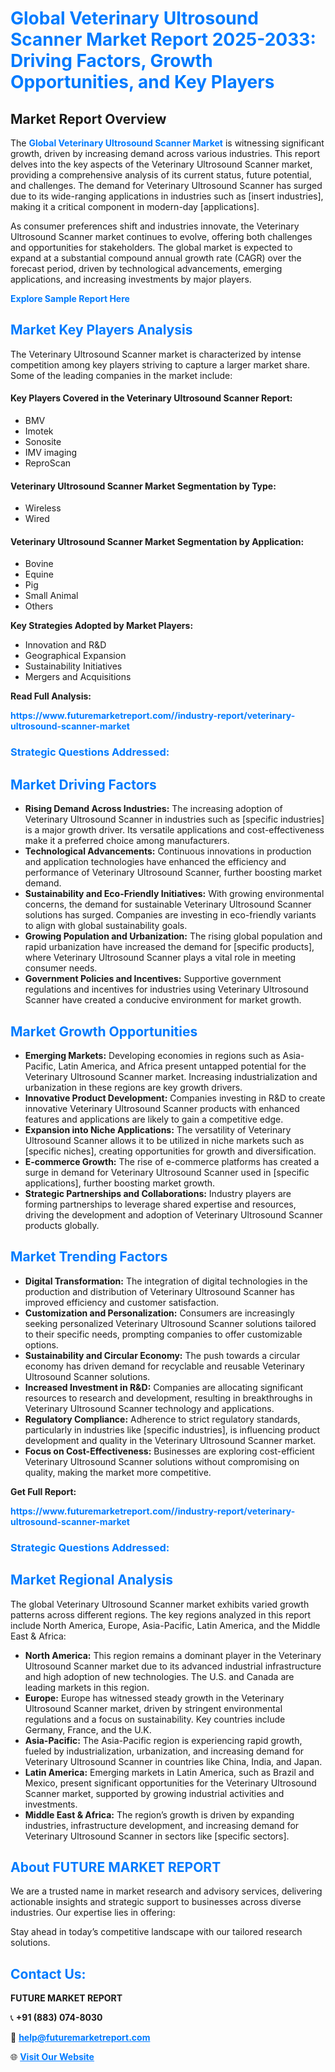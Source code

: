 <h1 style="color: #007BFF;">Global Veterinary Ultrosound Scanner Market Report 2025-2033: Driving Factors, Growth Opportunities, and Key Players</h1>

<section id="overview">
<h2>Market Report Overview</h2>
<p>The <a href="https://www.futuremarketreport.com//industry-report/veterinary-ultrosound-scanner-market" style="color: #007BFF; text-decoration: none;"><strong>Global Veterinary Ultrosound Scanner Market</strong></a> is witnessing significant growth, driven by increasing demand across various industries. This report delves into the key aspects of the Veterinary Ultrosound Scanner market, providing a comprehensive analysis of its current status, future potential, and challenges. The demand for Veterinary Ultrosound Scanner has surged due to its wide-ranging applications in industries such as [insert industries], making it a critical component in modern-day [applications].</p>
<p>As consumer preferences shift and industries innovate, the Veterinary Ultrosound Scanner market continues to evolve, offering both challenges and opportunities for stakeholders. The global market is expected to expand at a substantial compound annual growth rate (CAGR) over the forecast period, driven by technological advancements, emerging applications, and increasing investments by major players.</p>
</section>

<section id="overview">
<p><a href="https://www.futuremarketreport.com//request-sample/reportId=79169" style="color: #007BFF; text-decoration: none;"><strong>Explore Sample Report Here</strong></a></p>
</section>

<section id="key-players">
<h2 style="color: #007BFF;">Market Key Players Analysis</h2>
<p>The Veterinary Ultrosound Scanner market is characterized by intense competition among key players striving to capture a larger market share. Some of the leading companies in the market include:</p>
<h4>Key Players Covered in the Veterinary Ultrosound Scanner Report:</h4>
<ul><li>BMV</li><li>Imotek</li><li>Sonosite</li><li>IMV imaging</li><li>ReproScan</li></ul>
<h4>Veterinary Ultrosound Scanner Market Segmentation by Type:</h4>
<ul><li>Wireless</li><li>Wired</li></ul>

<h4>Veterinary Ultrosound Scanner Market Segmentation by Application:</h4>
<ul><li>Bovine</li><li>Equine</li><li>Pig</li><li>Small Animal</li><li>Others</li></ul>
<p><strong>Key Strategies Adopted by Market Players:</strong></p>
<ul>
<li>Innovation and R&D</li>
<li>Geographical Expansion</li>
<li>Sustainability Initiatives</li>
<li>Mergers and Acquisitions</li>
</ul>
</section>

<section>
<p><strong>Read Full Analysis: </strong></p><a href="https://www.futuremarketreport.com//industry-report/veterinary-ultrosound-scanner-market" style="color: #007BFF; text-decoration: none;"><strong>https://www.futuremarketreport.com//industry-report/veterinary-ultrosound-scanner-market</strong></a>
<h3 style="color: #007BFF;">Strategic Questions Addressed:</h3>
</section>

<section id="driving-factors">
<h2 style="color: #007BFF;">Market Driving Factors</h2>
<ul>
<li><strong>Rising Demand Across Industries:</strong> The increasing adoption of Veterinary Ultrosound Scanner in industries such as [specific industries] is a major growth driver. Its versatile applications and cost-effectiveness make it a preferred choice among manufacturers.</li>
<li><strong>Technological Advancements:</strong> Continuous innovations in production and application technologies have enhanced the efficiency and performance of Veterinary Ultrosound Scanner, further boosting market demand.</li>
<li><strong>Sustainability and Eco-Friendly Initiatives:</strong> With growing environmental concerns, the demand for sustainable Veterinary Ultrosound Scanner solutions has surged. Companies are investing in eco-friendly variants to align with global sustainability goals.</li>
<li><strong>Growing Population and Urbanization:</strong> The rising global population and rapid urbanization have increased the demand for [specific products], where Veterinary Ultrosound Scanner plays a vital role in meeting consumer needs.</li>
<li><strong>Government Policies and Incentives:</strong> Supportive government regulations and incentives for industries using Veterinary Ultrosound Scanner have created a conducive environment for market growth.</li>
</ul>
</section>

<section id="growth-opportunities">
<h2 style="color: #007BFF;">Market Growth Opportunities</h2>
<ul>
<li><strong>Emerging Markets:</strong> Developing economies in regions such as Asia-Pacific, Latin America, and Africa present untapped potential for the Veterinary Ultrosound Scanner market. Increasing industrialization and urbanization in these regions are key growth drivers.</li>
<li><strong>Innovative Product Development:</strong> Companies investing in R&D to create innovative Veterinary Ultrosound Scanner products with enhanced features and applications are likely to gain a competitive edge.</li>
<li><strong>Expansion into Niche Applications:</strong> The versatility of Veterinary Ultrosound Scanner allows it to be utilized in niche markets such as [specific niches], creating opportunities for growth and diversification.</li>
<li><strong>E-commerce Growth:</strong> The rise of e-commerce platforms has created a surge in demand for Veterinary Ultrosound Scanner used in [specific applications], further boosting market growth.</li>
<li><strong>Strategic Partnerships and Collaborations:</strong> Industry players are forming partnerships to leverage shared expertise and resources, driving the development and adoption of Veterinary Ultrosound Scanner products globally.</li>
</ul>
</section>

<section id="trending-factors">
<h2 style="color: #007BFF;">Market Trending Factors</h2>
<ul>
<li><strong>Digital Transformation:</strong> The integration of digital technologies in the production and distribution of Veterinary Ultrosound Scanner has improved efficiency and customer satisfaction.</li>
<li><strong>Customization and Personalization:</strong> Consumers are increasingly seeking personalized Veterinary Ultrosound Scanner solutions tailored to their specific needs, prompting companies to offer customizable options.</li>
<li><strong>Sustainability and Circular Economy:</strong> The push towards a circular economy has driven demand for recyclable and reusable Veterinary Ultrosound Scanner solutions.</li>
<li><strong>Increased Investment in R&D:</strong> Companies are allocating significant resources to research and development, resulting in breakthroughs in Veterinary Ultrosound Scanner technology and applications.</li>
<li><strong>Regulatory Compliance:</strong> Adherence to strict regulatory standards, particularly in industries like [specific industries], is influencing product development and quality in the Veterinary Ultrosound Scanner market.</li>
<li><strong>Focus on Cost-Effectiveness:</strong> Businesses are exploring cost-efficient Veterinary Ultrosound Scanner solutions without compromising on quality, making the market more competitive.</li>
</ul>
</section>

<section>
<p><strong>Get Full Report: </strong></p><a href="https://www.futuremarketreport.com//industry-report/veterinary-ultrosound-scanner-market" style="color: #007BFF; text-decoration: none;"><strong>https://www.futuremarketreport.com//industry-report/veterinary-ultrosound-scanner-market</strong></a>
<h3 style="color: #007BFF;">Strategic Questions Addressed:</h3>
</section>


<section id="regional-analysis">
<h2 style="color: #007BFF;">Market Regional Analysis</h2>
<p>The global Veterinary Ultrosound Scanner market exhibits varied growth patterns across different regions. The key regions analyzed in this report include North America, Europe, Asia-Pacific, Latin America, and the Middle East & Africa:</p>
<ul>
<li><strong>North America:</strong> This region remains a dominant player in the Veterinary Ultrosound Scanner market due to its advanced industrial infrastructure and high adoption of new technologies. The U.S. and Canada are leading markets in this region.</li>
<li><strong>Europe:</strong> Europe has witnessed steady growth in the Veterinary Ultrosound Scanner market, driven by stringent environmental regulations and a focus on sustainability. Key countries include Germany, France, and the U.K.</li>
<li><strong>Asia-Pacific:</strong> The Asia-Pacific region is experiencing rapid growth, fueled by industrialization, urbanization, and increasing demand for Veterinary Ultrosound Scanner in countries like China, India, and Japan.</li>
<li><strong>Latin America:</strong> Emerging markets in Latin America, such as Brazil and Mexico, present significant opportunities for the Veterinary Ultrosound Scanner market, supported by growing industrial activities and investments.</li>
<li><strong>Middle East & Africa:</strong> The region’s growth is driven by expanding industries, infrastructure development, and increasing demand for Veterinary Ultrosound Scanner in sectors like [specific sectors].</li>
</ul>
</section>

<footer>
<h2 style="color: #007BFF;">About FUTURE MARKET REPORT</h2>
<p>We are a trusted name in market research and advisory services, delivering actionable insights and strategic support to businesses across diverse industries. Our expertise lies in offering:</p>

<p>Stay ahead in today’s competitive landscape with our tailored research solutions.</p>

<h2 style="color: #007BFF;">Contact Us:</h2>
<p><strong>FUTURE MARKET REPORT</strong></p>
<p>📞 <strong>+91 (883) 074-8030</strong></p>
<p>📧 <strong><a href="mailto:help@futuremarketreport.com" style="color: #007BFF;">help@futuremarketreport.com</a></strong></p>
<p>🌐 <strong><a href="https://www.futuremarketreport.com/" style="color: #007BFF;">Visit Our Website</a></strong></p>
</footer>